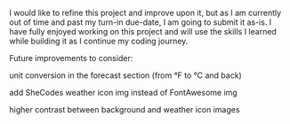 I would like to refine this project and improve upon it, but as I am currently out of time and past my turn-in due-date, I am going to submit it as-is.
I have fully enjoyed working on this project and will use the skills I learned while building it as I continue my coding journey.

Future improvements to consider: 

  unit conversion in the forecast section (from °F to °C and back) 
  
  add SheCodes weather icon img instead of FontAwesome img
  
  higher contrast between background and weather icon images
